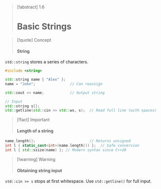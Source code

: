
> [!abstract] 1.6
> 
> # Basic Strings

> [!quote] Concept
> 
> #### String

`std::string` stores a series of characters.

```cpp
#include <string>

std::string name { "Alex" };
name = "John";                // Can reassign

std::cout << name;            // Output string

// Input
std::string s{};
std::getline(std::cin >> std::ws, s);  // Read full line (with spaces)
```

> [!fact] Important
> 
> #### Length of a string

```cpp
name.length();                         // Returns unsigned
int l { static_cast<int>(name.length()) };  // Safe conversion
int l { std::ssize(name) }; // Modern syntax since C++20
```

> [!warning] Warning
> 
> #### Obtaining string input

`std::cin >> s` stops at first whitespace. 
Use `std::getline()` for full input.